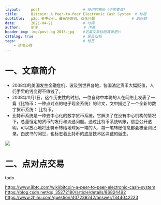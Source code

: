 ```yaml
---
layout:     post                    # 使用的布局（不需要改）
title:      Bitcoin: A Peer-to-Peer Electronic Cash System	# 标题 
subtitle:   p2p、去中心化、最长链原则、双花问题 				# 副标题
date:       2021-04-21              # 时间
author:     新宇                     # 作者
header-img: img/post-bg-2015.jpg    #这篇文章标题背景图片
catalog: true                       # 是否归档
tags:                               # 标签
    - 读书心得
---
```


# 一、文章简介
- 2008年的美国发生金融危机，波及到世界各地，各国法定货币大幅贬值，人们手里的钱变得不值钱了。
- 2008年11月1日，这个历史性的时刻，一位自称中本聪的人在网络上发表了一篇《比特币：一种点对点的电子现金系统》的论文，文中描述了一个全新的数字货币系统： 比特币。
- 比特币系统是一种去中心化的数字货币系统，它解决了在没有中心机构的情况下，总量恒定的货币的发行和流通问题。通过比特币系统转账，信息公开透明，可以放心地将比特币转给地球另一端的人，每一笔转账信息都会被全网记录。白皮书的问世，也标志着比特币的底层技术区块链的诞生。

![](https://tva1.sinaimg.cn/large/008i3skNly1gprkdfrmxfj31b20r64qq.jpg)

# 二、点对点交易
todo

https://www.8btc.com/wiki/bitcoin-a-peer-to-peer-electronic-cash-system
https://blog.csdn.net/qq_35272180/article/details/86824492
https://www.zhihu.com/question/407239242/answer/1344042223


